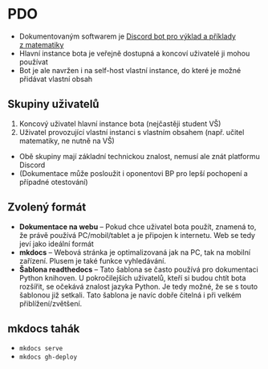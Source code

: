 # PDO

* Dokumentovaným softwarem je [Discord bot pro výklad a příklady z&nbsp;matematiky](https://github.com/RadekMocek/BP)
* Hlavní instance bota je veřejně dostupná a koncoví uživatelé ji mohou používat
* Bot je ale navržen i na self-host vlastní instance, do které je možné přidávat vlastní obsah

## Skupiny uživatelů

1. Koncový uživatel hlavní instance bota (nejčastěji student VŠ)
2. Uživatel provozující vlastní instanci s&nbsp;vlastním obsahem (např. učitel matematiky, ne nutně na VŠ)

* Obě skupiny mají základní technickou znalost, nemusí ale znát platformu Discord
* (Dokumentace může posloužit i oponentovi BP pro lepší pochopení a případné otestování)

## Zvolený formát

* __Dokumentace na webu__ – Pokud chce uživatel bota použít, znamená to, že právě používá PC/mobil/tablet a je připojen k&nbsp;internetu. Web se tedy jeví jako ideální formát
* __mkdocs__ – Webová stránka je optimalizovaná jak na PC, tak na mobilní zařízení. Plusem je také funkce vyhledávání.
* __Šablona readthedocs__ – Tato šablona se často používá pro dokumentaci Python knihoven. U&nbsp;pokročilejších uživatelů, kteří si budou chtít bota rozšířit, se očekává znalost jazyka Python. Je tedy možné, že se s&nbsp;touto šablonou již setkali. Tato šablona je navíc dobře čitelná i při velkém přiblížení/zvětšení.

## mkdocs tahák

* `mkdocs serve`
* `mkdocs gh-deploy`

<!-- k s v z o u -->
<!-- a i -->
